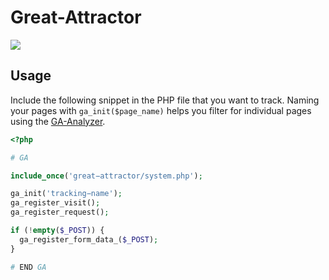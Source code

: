 # Great-Attractor

![](https://software-agenten.addpixel.net/static/great-attractor.svg)

## Usage

Include the following snippet in the PHP file that you want to track. Naming your pages with `ga_init($page_name)` helps you filter for individual pages using the [GA-Analyzer](https://github.com/SoftwareAgenten/GA-Analyzer).

```php
<?php

# GA

include_once('great−attractor/system.php');

ga_init('tracking−name');
ga_register_visit();
ga_register_request();

if (!empty($_POST)) {
  ga_register_form_data_($_POST);
}

# END GA
```
